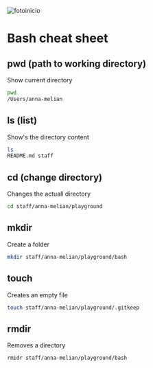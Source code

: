 ![fotoinicio](https://imgs.search.brave.com/oAHOHC54pXMnfXyF4kFzvPJJVRow8bkoRFRdss2Mr9k/rs:fit:860:0:0:0/g:ce/aHR0cHM6Ly93d3cu/bG9nby53aW5lL2Ev/bG9nby9CYXNoXyhV/bml4X3NoZWxsKS9C/YXNoXyhVbml4X3No/ZWxsKS1Mb2dvLndp/bmUuc3Zn)

# Bash cheat sheet

## pwd (path to working directory)
Show current directory
```sh
pwd
/Users/anna-melian

```
## ls (list)
Show's the directory content
```sh
ls
README.md staff
```
## cd (change directory)
Changes the actuall directory
```sh
cd staff/anna-melian/playground
```
## mkdir
Create a folder
```sh
mkdir staff/anna-melian/playground/bash
```
## touch
Creates an empty file
```sh
touch staff/anna-melian/playground/.gitkeep
```
## rmdir 
Removes a directory
```sh
rmidr staff/anna-melian/playground/bash
```

